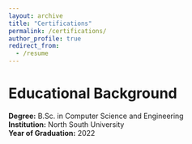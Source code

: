```yaml
---
layout: archive
title: "Certifications"
permalink: /certifications/
author_profile: true
redirect_from:
  - /resume
---
```

Educational Background
======
**Degree:** B.Sc. in Computer Science and Engineering   
**Institution:** North South University  
**Year of Graduation:** 2022  

